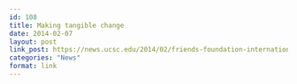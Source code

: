 ```yaml
---
id: 108
title: Making tangible change
date: 2014-02-07
layout: post
link_post: https://news.ucsc.edu/2014/02/friends-foundation-international.html
categories: "News"
format: link
---
```

